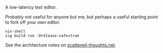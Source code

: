 A low-latency text editor.

Probably not useful for anyone but me, but perhaps a useful starting point to fork off your own editor.

```
nix-shell
zig build run -Drelease-safe=true
```

See the architecture notes on [scattered-thoughts.net](https://scattered-thoughts.net).

